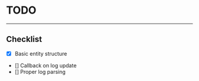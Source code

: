 # TODO

---

## Checklist
- [x] Basic entity structure
- [] Callback on log update
- [] Proper log parsing

